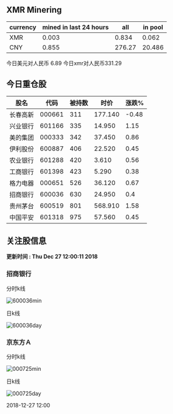 ## XMR Minering

|currency|mined in last 24 hours|all|in pool|
|---|---|---|---|
|XMR|0.003|0.834|0.062|
|CNY|0.855|276.27|20.486|

今日美元对人民币 6.89	今日xmr对人民币331.29


## 今日重仓股 

|股名|代码|被持数|时价|涨跌%|
|---|---|---|---|---|
|长春高新|000661|311|177.140|-0.48|
|兴业银行|601166|335|14.950|1.15|
|美的集团|000333|342|37.450|0.86|
|伊利股份|600887|406|22.520|0.45|
|农业银行|601288|420|3.610|0.56|
|工商银行|601398|423|5.290|0.38|
|格力电器|000651|526|36.120|0.67|
|招商银行|600036|630|24.950|0.4|
|贵州茅台|600519|801|568.910|1.58|
|中国平安|601318|975|57.560|0.45|

## 关注股信息
**更新时间 : Thu Dec 27 12:00:11 2018**
### 招商银行 
分时k线

![600036min](http://image.sinajs.cn/newchart/min/n/sh600036.gif)

日k线

![600036day](http://image.sinajs.cn/newchart/daily/n/sh600036.gif)

### 京东方Ａ 
分时k线

![000725min](http://image.sinajs.cn/newchart/min/n/sz000725.gif)

日k线

![000725day](http://image.sinajs.cn/newchart/daily/n/sz000725.gif)

2018-12-27 12:00